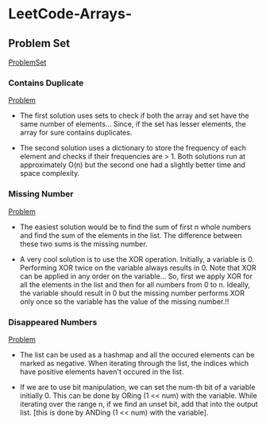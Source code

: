 # LeetCode-Arrays-

## Problem Set

[ProblemSet](https://seanprashad.com/leetcode-patterns/)

### Contains Duplicate
[Problem](https://leetcode.com/problems/contains-duplicate/)

* The first solution uses sets to check if both the array and set have the same number of elements...
Since, if the set has lesser elements, the array for sure contains duplicates.

* The second solution uses a dictionary to store the frequency of each element and checks if their frequencies are > 1.
Both solutions run at approximately O(n) but the second one had a slightly better time and space complexity.

### Missing Number 
[Problem](https://https://leetcode.com/problems/missing-number/)

* The easiest solution would be to find the sum of first n whole numbers and find the sum of the elements in the list. The difference between these two sums is the missing number.

* A very cool solution is to use the XOR operation. Initially, a variable is 0. Performing XOR twice on the variable always results in 0. Note that XOR can be applied in any order on the variable...
So, first we apply XOR for all the elements in the list and then for all numbers from 0 to n. Ideally, the variable should result in 0 but the missing number performs XOR only once so the variable has the value of the missing number.!!

### Disappeared Numbers
[Problem](https://leetcode.com/problems/find-all-numbers-disappeared-in-an-array/)

* The list can be used as a hashmap and all the occured elements can be marked as negative. When iterating through the list, the indices which have positive elements haven't occured in the list.

* If we are to use bit manipulation, we can set the num-th bit of a variable initially 0. This can be done by ORing (1 << num) with the variable. While iterating over the range n, if we find an unset bit, add that into the output list. [this is done by ANDing (1 << num) with the variable].
